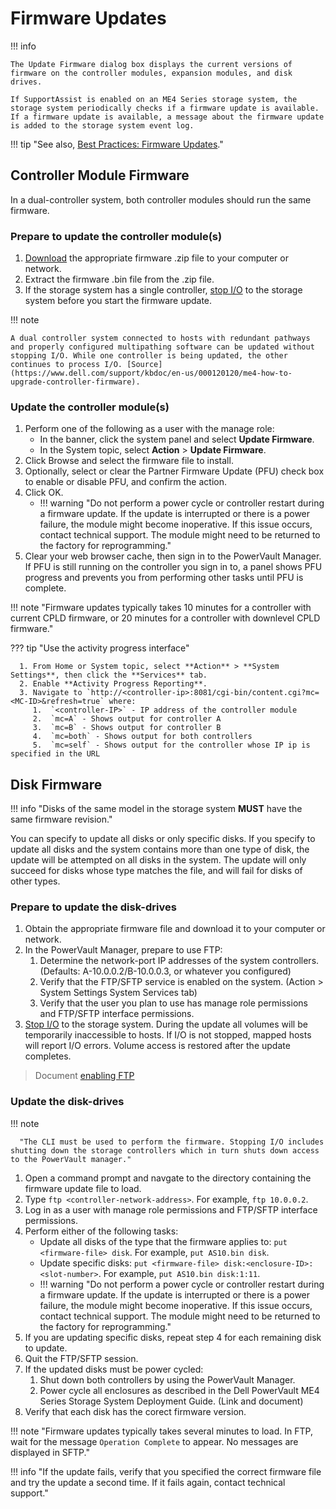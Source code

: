 # Firmware Updates

!!! info 

    The Update Firmware dialog box displays the current versions of firmware on the controller modules, expansion modules, and disk drives.

    If SupportAssist is enabled on an ME4 Series storage system, the storage system periodically checks if a firmware update is available. If a firmware update is available, a message about the firmware update is added to the storage system event log.

!!! tip "See also, [Best Practices: Firmware Updates](../powervault-me4/me4-best-practice.md#firmware-updates)."

## Controller Module Firmware

In a dual-controller system, both controller modules should run the same firmware.

### Prepare to update the controller module(s)

1. [Download](https://www.dell.com/support/home/en-us/product-support/product/powervault-me4024/drivers) the appropriate firmware .zip file to your computer or network.
2. Extract the firmware .bin file from the .zip file.
3. If the storage system has a single controller, [stop I/O](me4-shutdown-controller.md) to the storage system before you start the firmware update. 

!!! note

    A dual controller system connected to hosts with redundant pathways and properly configured multipathing software can be updated without stopping I/O. While one controller is being updated, the other continues to process I/O. [Source](https://www.dell.com/support/kbdoc/en-us/000120120/me4-how-to-upgrade-controller-firmware).

### Update the controller module(s)

1. Perform one of the following as a user with the manage role:
      -  In the banner, click the system panel and select **Update Firmware**.
      -  In the System topic, select **Action** > **Update Firmware**.
2. Click Browse and select the firmware file to install.
3. Optionally, select or clear the Partner Firmware Update (PFU) check box to enable or disable PFU, and confirm the action.
4. Click OK.
      - !!! warning "Do not perform a power cycle or controller restart during a firmware update. If the update is interrupted or there is a power failure, the module might become inoperative. If this issue occurs, contact technical support. The module might need to be returned to the factory for reprogramming." 
5. Clear your web browser cache, then sign in to the PowerVault Manager. If PFU is still running on the controller you sign in to, a panel shows PFU progress and prevents you from performing other tasks until PFU is complete. 

!!! note "Firmware updates typically takes 10 minutes for a controller with current CPLD firmware, or 20 minutes for a controller with downlevel CPLD firmware."

??? tip "Use the activity progress interface"

      1. From Home or System topic, select **Action** > **System Settings**, then click the **Services** tab. 
      2. Enable **Activity Progress Reporting**. 
      3. Navigate to `http://<controller-ip>:8081/cgi-bin/content.cgi?mc=<MC-ID>&refresh=true` where:
         1.  `<controller-IP>` - IP address of the controller module
         2.  `mc=A` - Shows output for controller A
         3.  `mc=B` - Shows output for controller B
         4.  `mc=both` - Shows output for both controllers
         5.  `mc=self` - Shows output for the controller whose IP ip is specified in the URL



## Disk Firmware

!!! info "Disks of the same model in the storage system **MUST** have the same firmware revision."

You can specify to update all disks or only specific disks. If you specify to update all disks and the system contains more than one type of disk, the update will be attempted on all disks in the system. The update will only succeed for disks whose type matches the file, and will fail for disks of other types.

### Prepare to update the disk-drives

1. Obtain the appropriate firmware file and download it to your computer or network.
2. In the PowerVault Manager, prepare to use FTP:
      1. Determine the network-port IP addresses of the system controllers. (Defaults: A-10.0.0.2/B-10.0.0.3, or whatever you configured)
      2. Verify that the FTP/SFTP service is enabled on the system. (Action > System Settings System Services tab)
      3. Verify that the user you plan to use has manage role permissions and FTP/SFTP interface permissions.
3. [Stop I/O](me4-shutdown-controller.md) to the storage system. During the update all volumes will be temporarily inaccessible to hosts. If I/O is not stopped, mapped hosts will report I/O errors. Volume access is restored after the update completes.

> Document [enabling FTP](https://www.dell.com/support/manuals/en-us/powervault-me4012/me4_series_ag_pub/enable-or-disable-system-management-settings?guid=guid-e222335a-3e1b-446e-81ac-f7222649673a&lang=en-us)

### Update the disk-drives

!!! note

      "The CLI must be used to perform the firmware. Stopping I/O includes shutting down the storage controllers which in turn shuts down access to the PowerVault manager."

1. Open a command prompt and navgate to the directory containing the firmware update file to load.
2. Type `ftp <controller-network-address>`. For example, `ftp 10.0.0.2`.
3. Log in as a user with manage role permissions and FTP/SFTP interface permissions.
4. Perform either of the following tasks:
      - Update all disks of the type that the firmware applies to: `put <firmware-file> disk`. For example, `put AS10.bin disk`.
      - Update specific disks: `put <firmware-file> disk:<enclosure-ID>:<slot-number>`. For example, `put AS10.bin disk:1:11`.
      - !!! warning "Do not perform a power cycle or controller restart during a firmware update. If the update is interrupted or there is a power failure, the module might become inoperative. If this issue occurs, contact technical support. The module might need to be returned to the factory for reprogramming."
5. If you are updating specific disks, repeat step 4 for each remaining disk to update.
6. Quit the FTP/SFTP session.
7. If the updated disks must be power cycled:
      1. Shut down both controllers by using the PowerVault Manager.
      2. Power cycle all enclosures as described in the Dell PowerVault ME4 Series Storage System Deployment Guide. (Link and document)
8. Verify that each disk has the corect firmware version. 

!!! note "Firmware updates typically takes several minutes to load. In FTP, wait for the message `Operation Complete` to appear. No messages are displayed in SFTP."

!!! info "If the update fails, verify that you specified the correct firmware file and try the update a second time. If it fails again, contact technical support."